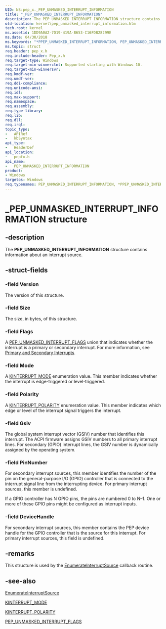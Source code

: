 ```yaml
---
UID: NS:pep_x._PEP_UNMASKED_INTERRUPT_INFORMATION
title: "_PEP_UNMASKED_INTERRUPT_INFORMATION"
description: The PEP_UNMASKED_INTERRUPT_INFORMATION structure contains information about an interrupt source.
old-location: kernel\pep_unmasked_interrupt_information.htm
tech.root: kernel
ms.assetid: 1DD9A0A2-7D19-419A-8653-C16FDB28299E
ms.date: 04/30/2018
ms.keywords: "*PPEP_UNMASKED_INTERRUPT_INFORMATION, PEP_UNMASKED_INTERRUPT_INFORMATION, PEP_UNMASKED_INTERRUPT_INFORMATION structure [Kernel-Mode Driver Architecture], PPEP_UNMASKED_INTERRUPT_INFORMATION, PPEP_UNMASKED_INTERRUPT_INFORMATION structure pointer [Kernel-Mode Driver Architecture], _PEP_UNMASKED_INTERRUPT_INFORMATION, kernel.pep_unmasked_interrupt_information, pepfx/PEP_UNMASKED_INTERRUPT_INFORMATION, pepfx/PPEP_UNMASKED_INTERRUPT_INFORMATION"
ms.topic: struct
req.header: pep_x.h
req.include-header: Pep_x.h
req.target-type: Windows
req.target-min-winverclnt: Supported starting with Windows 10.
req.target-min-winversvr: 
req.kmdf-ver: 
req.umdf-ver: 
req.ddi-compliance: 
req.unicode-ansi: 
req.idl: 
req.max-support: 
req.namespace: 
req.assembly: 
req.type-library: 
req.lib: 
req.dll: 
req.irql: 
topic_type:
-	APIRef
-	kbSyntax
api_type:
-	HeaderDef
api_location:
-	pepfx.h
api_name:
-	PEP_UNMASKED_INTERRUPT_INFORMATION
product:
- Windows
targetos: Windows
req.typenames: PEP_UNMASKED_INTERRUPT_INFORMATION, *PPEP_UNMASKED_INTERRUPT_INFORMATION
---
```


# _PEP_UNMASKED_INTERRUPT_INFORMATION structure


## -description


The <b>PEP_UNMASKED_INTERRUPT_INFORMATION</b> structure contains information about an interrupt source.


## -struct-fields




### -field Version

The version of this structure.


### -field Size

The size, in bytes, of this structure.


### -field Flags

A <a href="https://msdn.microsoft.com/library/windows/hardware/mt629127">PEP_UNMASKED_INTERRUPT_FLAGS</a> union that indicates whether the interrupt is a primary or secondary interrupt. For more information, see <a href="https://msdn.microsoft.com/731B0E36-4480-4B69-931E-1F7B40B18911">Primary and Secondary Interrupts</a>.


### -field Mode

A <a href="https://msdn.microsoft.com/library/windows/hardware/ff554239">KINTERRUPT_MODE</a> enumeration value. This member indicates whether the interrupt is edge-triggered or level-triggered.


### -field Polarity

A <a href="https://msdn.microsoft.com/library/windows/hardware/ff554243">KINTERRUPT_POLARITY</a> enumeration value. This member indicates which edge or level of the interrupt signal triggers the interrupt.


### -field Gsiv

The global system interrupt vector (GSIV) number that identifies this interrupt. The ACPI firmware assigns GSIV numbers to all primary interrupt lines. For secondary (GPIO) interrupt lines, the GSIV number is dynamically assigned by the operating system.


### -field PinNumber

For secondary interrupt sources, this member identifies the number of the pin on the general-purpose I/O (GPIO) controller that is connected to the interrupt signal line from the interrupting device. For primary interrupt sources, this member is undefined.

If a GPIO controller has N GPIO pins, the pins are numbered 0 to N–1. One or more of these GPIO pins might be configured as interrupt inputs.


### -field DeviceHandle

For secondary interrupt sources, this member contains the PEP device handle for the GPIO controller that is the source for this interrupt. For primary interrupt sources, this field is undefined.


## -remarks



This structure is used by the <a href="https://msdn.microsoft.com/library/windows/hardware/mt186632">EnumerateInterruptSource</a> callback routine.




## -see-also




<a href="https://msdn.microsoft.com/library/windows/hardware/mt186632">EnumerateInterruptSource</a>



<a href="https://msdn.microsoft.com/library/windows/hardware/ff554239">KINTERRUPT_MODE</a>



<a href="https://msdn.microsoft.com/library/windows/hardware/ff554243">KINTERRUPT_POLARITY</a>



<a href="https://msdn.microsoft.com/library/windows/hardware/mt629127">PEP_UNMASKED_INTERRUPT_FLAGS</a>
 

 


